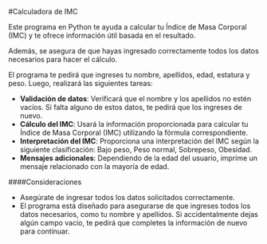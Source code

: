 #Calculadora de IMC

Este programa en Python te ayuda a calcular tu Índice de Masa Corporal (IMC) y te ofrece información útil basada en el resultado.

Además, se asegura de que hayas ingresado correctamente todos los datos necesarios para hacer el cálculo.

El programa te pedirá que ingreses tu nombre, apellidos, edad, estatura y peso. Luego, realizará las siguientes tareas:

- **Validación de datos**: Verificará que el nombre y los apellidos no estén vacíos. Si falta alguno de estos datos, te pedirá que los ingreses de nuevo.
- **Cálculo del IMC**: Usará la información proporcionada para calcular tu Índice de Masa Corporal (IMC) utilizando la fórmula correspondiente.
- **Interpretación del IMC**: Proporciona una interpretación del IMC según la siguiente clasificación: Bajo peso, Peso normal, Sobrepeso, Obesidad.
- **Mensajes adicionales**: Dependiendo de la edad del usuario, imprime un mensaje relacionado con la mayoría de edad.

####Consideraciones

- Asegúrate de ingresar todos los datos solicitados correctamente.
- El programa está diseñado para asegurarse de que ingreses todos los datos necesarios, como tu nombre y apellidos. Si accidentalmente dejas algún campo vacío, te pedirá que completes la información de nuevo para continuar.
